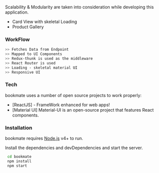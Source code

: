 Scalability & Modularity are taken into consideration while developing this application.

- Card View with skeletal Loading
- Product Gallery

### WorkFlow

```sh
>> Fetches Data from Endpoint
>> Mapped to UI Components
>> Redux-thunk is used as the middleware
>> React Router is used
>> Loading - skeletal material UI
>> Responsive UI
```

### Tech

bookmate uses a number of open source projects to work properly:

- [ReactJS] - FrameWork enhanced for web apps!
- [Material UI] Material-UI is an open-source project that features React components.

### Installation

bookmate requires [Node.js](https://nodejs.org/) v4+ to run.

Install the dependencies and devDependencies and start the server.

```sh
 cd bookmate
 npm install
 npm start
```
